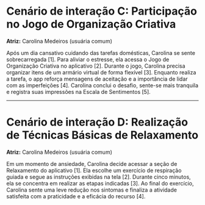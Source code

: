 # Cenário de interação C: Participação no Jogo de Organização Criativa
**Atriz:** Carolina Medeiros (usuária comum)

Após um dia cansativo cuidando das tarefas domésticas, Carolina se sente sobrecarregada [1]. Para aliviar o estresse, ela acessa o Jogo de Organização Criativa no aplicativo [2]. Durante o jogo, Carolina precisa organizar itens de um armário virtual de forma flexível [3]. Enquanto realiza a tarefa, o app reforça mensagens de aceitação e a importância de lidar com as imperfeições [4]. Carolina conclui o desafio, sente-se mais tranquila e registra suas impressões na Escala de Sentimentos [5].

---

# Cenário de interação D: Realização de Técnicas Básicas de Relaxamento
**Atriz:** Carolina Medeiros (usuária comum)

Em um momento de ansiedade, Carolina decide acessar a seção de Relaxamento do aplicativo [1]. Ela escolhe um exercício de respiração guiada e segue as instruções exibidas na tela [2]. Durante cinco minutos, ela se concentra em realizar as etapas indicadas [3]. Ao final do exercício, Carolina sente uma leve redução nos sintomas e finaliza a atividade satisfeita com a praticidade e a eficácia do recurso [4].

